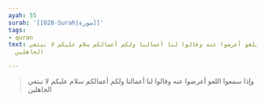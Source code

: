 ```yaml
---
ayah: 55
surah: '[[028-Surah|سورة]]'
tags:
- quran
text: وإذا سمعوا اللغو أعرضوا عنه وقالوا لنا أعمالنا ولكم أعمالكم سلام عليكم لا نبتغي
  الجاهلين

---
```

> وإذا سمعوا اللغو أعرضوا عنه وقالوا لنا أعمالنا ولكم أعمالكم سلام عليكم لا نبتغي الجاهلين
